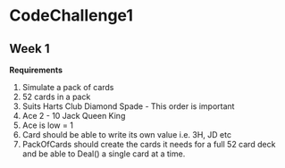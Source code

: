 # CodeChallenge1
## Week 1
**Requirements**
   1. Simulate a pack of cards
   2. 52 cards in a pack
   3. Suits Harts Club Diamond Spade - This order is important
   4. Ace 2 - 10 Jack Queen King
   5. Ace is low = 1
   6. Card should be able to write its own value i.e. 3H, JD etc
   7. PackOfCards should create the cards it needs for a full 52 card deck and be able to Deal() a single card at a time.